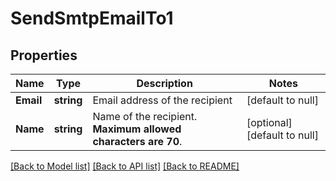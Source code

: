 # SendSmtpEmailTo1

## Properties
Name | Type | Description | Notes
------------ | ------------- | ------------- | -------------
**Email** | **string** | Email address of the recipient | [default to null]
**Name** | **string** | Name of the recipient. **Maximum allowed characters are 70**. | [optional] [default to null]

[[Back to Model list]](../README.md#documentation-for-models) [[Back to API list]](../README.md#documentation-for-api-endpoints) [[Back to README]](../README.md)


